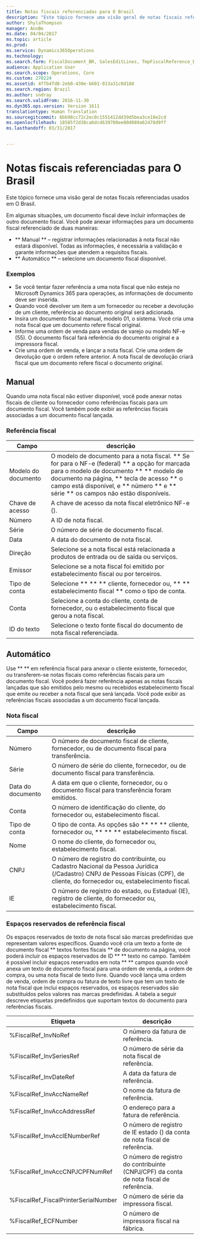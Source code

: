 ```yaml
---
title: Notas fiscais referenciadas para O Brasil
description: "Este tópico fornece uma visão geral de notas fiscais referenciadas usados em O Brasil."
author: ShylaThompson
manager: AnnBe
ms.date: 04/04/2017
ms.topic: article
ms.prod: 
ms.service: Dynamics365Operations
ms.technology: 
ms.search.form: FiscalDocument_BR, SalesEditLines, TmpFiscalReference_BR
audience: Application User
ms.search.scope: Operations, Core
ms.custom: 270224
ms.assetid: 4ffb4fd8-2eb0-430e-b601-013a31c0d188
ms.search.region: Brazil
ms.author: sndray
ms.search.validFrom: 2016-11-30
ms.dyn365.ops.version: Version 1611
translationtype: Human Translation
ms.sourcegitcommit: 6bb98cc72c2ec0c1551412dd39d5bea3ce10e2cd
ms.openlocfilehash: 18585f2d38ca6dcd639708ee00d089a62478d9ff
ms.lasthandoff: 03/31/2017


---
```


# <a name="referenced-fiscal-documents-for-brazil"></a>Notas fiscais referenciadas para O Brasil

Este tópico fornece uma visão geral de notas fiscais referenciadas usados em O Brasil.

Em algumas situações, um documento fiscal deve incluir informações de outro documento fiscal. Você pode anexar informações para um documento fiscal referenciado de duas maneiras:

-   ** Manual ** – registrar informações relacionadas à nota fiscal não estará disponível. Todas as informações, é necessária a validação e garante informações que atendem a requisitos fiscais.
-   ** Automático ** – selecione um documento fiscal disponível.

### <a name="examples"></a>Exemplos

-   Se você tentar fazer referência a uma nota fiscal que não esteja no Microsoft Dynamics 365 para operações, as informações de documento deve ser inserida.
-   Quando você devolver um item a um fornecedor ou receber a devolução de um cliente, referência ao documento original será adicionada.
-   Insira um documento fiscal manual, modelo 01, o sistema. Você cria uma nota fiscal que um documento refere fiscal original.
-   Informe uma ordem de venda para vendas de varejo ou modelo NF-e (55). O documento fiscal fará referência do documento original e a impressora fiscal.
-   Crie uma ordem de venda, e lançar a nota fiscal. Crie uma ordem de devolução que o ordem refere anterior. A nota fiscal de devolução criará fiscal que um documento refere fiscal o documento original.

## <a name="manual"></a>Manual
Quando uma nota fiscal não estiver disponível, você pode anexar notas fiscais de cliente ou fornecedor como referências fiscais para um documento fiscal. Você também pode exibir as referências fiscais associadas a um documento fiscal lançada.

### <a name="fiscal-reference"></a>Referência fiscal

| Campo          | descrição                                                                                                                                                                                                                                             |
|----------------|---------------------------------------------------------------------------------------------------------------------------------------------------------------------------------------------------------------------------------------------------------|
| Modelo do documento | O modelo de documento para a nota fiscal. ** Se for para o NF-e (federal) ** a opção for marcada para o modelo de documento ** ** modelo de documento na página, ** tecla de acesso ** o campo está disponível, e ** número ** e ** série ** os campos não estão disponíveis. |
| Chave de acesso     | A chave de acesso da nota fiscal eletrônico NF-e ().                                                                                                                                                                                               |
| Número         | A ID de nota fiscal.                                                                                                                                                                                                       |
| Série         | O número de série de documento fiscal.                                                                                                                                                                                                               |
| Data           | A data do documento de nota fiscal.                                                                                                                                                                                                               |
| Direção      | Selecione se a nota fiscal está relacionada a produtos de entrada ou de saída ou serviços.                                                                                                                                                             |
| Emissor         | Selecione se a nota fiscal foi emitido por estabelecimento fiscal ou por terceiros.                                                                                                                                                             |
| Tipo de conta   | Selecione ** ** ** cliente, fornecedor ou, ** ** estabelecimento fiscal ** como o tipo de conta.                                                                                                                                                                    |
| Conta        | Selecione a conta do cliente, conta de fornecedor, ou o estabelecimento fiscal que gerou a nota fiscal.                                                                                                                                                |
| ID do texto        | Selecione o texto fonte fiscal do documento de nota fiscal referenciada.                                                                                                                                                                              |

## <a name="automatic"></a>Automático
Use ** ** em referência fiscal para anexar o cliente existente, fornecedor, ou transferem-se notas fiscais como referências fiscais para um documento fiscal. Você poderá fazer referência apenas as notas fiscais lançadas que são emitidos pelo mesmo ou recebidos estabelecimento fiscal que emite ou receber a nota fiscal que será lançada. Você pode exibir as referências fiscais associadas a um documento fiscal lançada.

### <a name="fiscal-document"></a>Nota fiscal

| Campo         | descrição                                                                                                                                                           |
|---------------|-----------------------------------------------------------------------------------------------------------------------------------------------------------------------|
| Número        | O número de documento fiscal de cliente, fornecedor, ou de documento fiscal para transferência.                                                                                      |
| Série        | O número de série do cliente, fornecedor, ou de documento fiscal para transferência.                                                                                               |
| Data do documento | A data em que o cliente, fornecedor, ou o documento fiscal para transferência foram emitidos.                                                                                           |
| Conta       | O número de identificação do cliente, do fornecedor ou, estabelecimento fiscal.                                                                                           |
| Tipo de conta  | O tipo de conta. As opções são ** ** ** cliente, fornecedor ou, ** ** ** estabelecimento fiscal.                                                                           |
| Nome          | O nome do cliente, do fornecedor ou, estabelecimento fiscal.                                                                                                            |
| CNPJ      | O número de registro do contribuinte, ou Cadastro Nacional da Pessoa Jurídica (/Cadastro) CNPJ de Pessoas Físicas (CPF), de cliente, do fornecedor ou, estabelecimento fiscal. |
| IE            | O número de registro do estado, ou Estadual (IE), registro de cliente, do fornecedor ou, estabelecimento fiscal.                                                          |

### <a name="fiscal-reference-placeholders"></a>Espaços reservados de referência fiscal

Os espaços reservados de texto de nota fiscal são marcas predefinidas que representam valores específicos. Quando você cria um texto a fonte de documento fiscal ** textos fontes fiscais ** de documento na página, você poderá incluir os espaços reservados de ID ** ** texto no campo. Também é possível incluir espaços reservados em nota ** ** campos quando você anexa um texto de documento fiscal para uma ordem de venda, a ordem de compra, ou uma nota fiscal de texto livre. Quando você lança uma ordem de venda, ordem de compra ou fatura de texto livre que tem um texto de nota fiscal que inclui espaços reservados, os espaços reservados são substituídos pelos valores nas marcas predefinidas. A tabela a seguir descreve etiquetas predefinidos que suportam textos do documento para referências fiscais.

| Etiqueta                                   | descrição                                                                   |
|---------------------------------------|-------------------------------------------------------------------------------|
| %FiscalRef\_InvNoRef                  | O número da fatura de referência.                                          |
| %FiscalRef\_InvSeriesRef              | O número de série da nota fiscal de referência.                                   |
| %FiscalRef\_InvDateRef                | A data da fatura de referência.                                            |
| %FiscalRef\_InvAccNameRef             | O nome da fatura de referência.                                   |
| %FiscalRef\_InvAccAddressRef          | O endereço para a fatura de referência.                                        |
| %FiscalRef\_InvAccIENumberRef         | O número de registro de IE estado () da conta de nota fiscal de referência.          |
| %FiscalRef\_InvAccCNPJCPFNumRef       | O número de registro do contribuinte (CNPJ/CPF) da conta de nota fiscal de referência. |
| %FiscalRef\_FiscalPrinterSerialNumber | O número de série da impressora fiscal.                                      |
| %FiscalRef\_ECFNumber                 | O número de impressora fiscal na fábrica.                                |




